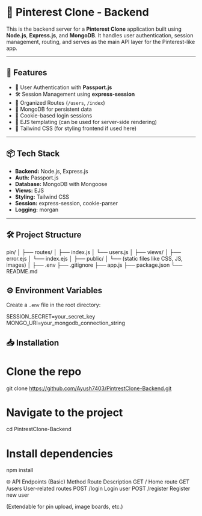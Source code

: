 # 📌 Pinterest Clone - Backend

This is the backend server for a **Pinterest Clone** application built using **Node.js**, **Express.js**, and **MongoDB**. It handles user authentication, session management, routing, and serves as the main API layer for the Pinterest-like app.

---

## 🚀 Features

- 🔐 User Authentication with **Passport.js**
- 🛠️ Session Management using **express-session**
- 📁 Organized Routes (`/users`, `/index`)
- 🧠 MongoDB for persistent data
- 🍪 Cookie-based login sessions
- 📄 EJS templating (can be used for server-side rendering)
- 💅 Tailwind CSS (for styling frontend if used here)

---

## 📦 Tech Stack

- **Backend:** Node.js, Express.js
- **Auth:** Passport.js
- **Database:** MongoDB with Mongoose
- **Views:** EJS
- **Styling:** Tailwind CSS
- **Session:** express-session, cookie-parser
- **Logging:** morgan

---

## 🛠️ Project Structure

pin/
│
├── routes/
│ ├── index.js
│ └── users.js
│
├── views/
│ ├── error.ejs
│ └── index.ejs
│
├── public/
│ └── (static files like CSS, JS, images)
│
├── .env
├── .gitignore
├── app.js
├── package.json
└── README.md


## ⚙️ Environment Variables

Create a `.env` file in the root directory:

SESSION_SECRET=your_secret_key
MONGO_URI=your_mongodb_connection_string

## 📥 Installation

# Clone the repo
git clone https://github.com/Ayush7403/PintrestClone-Backend.git

# Navigate to the project
cd PintrestClone-Backend

# Install dependencies
npm install

🌐 API Endpoints (Basic)
Method	Route	Description
GET	/	Home route
GET	/users	User-related routes
POST	/login	Login user
POST	/register	Register new user

(Extendable for pin upload, image boards, etc.)
